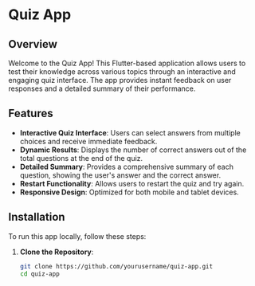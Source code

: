 
# Quiz App

## Overview

Welcome to the Quiz App! This Flutter-based application allows users to test their knowledge across various topics through an interactive and engaging quiz interface. The app provides instant feedback on user responses and a detailed summary of their performance.

## Features

- **Interactive Quiz Interface**: Users can select answers from multiple choices and receive immediate feedback.
- **Dynamic Results**: Displays the number of correct answers out of the total questions at the end of the quiz.
- **Detailed Summary**: Provides a comprehensive summary of each question, showing the user's answer and the correct answer.
- **Restart Functionality**: Allows users to restart the quiz and try again.
- **Responsive Design**: Optimized for both mobile and tablet devices.

## Installation

To run this app locally, follow these steps:

1. **Clone the Repository**:
   ```bash
   git clone https://github.com/yourusername/quiz-app.git
   cd quiz-app
